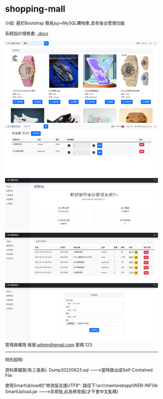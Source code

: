 ﻿# shopping-mall

介紹:
基於Bootstrap 簡易jsp+MySQL購物車,具有後台管理功能

系統設計規格書: [.docx](https://github.com/wujzan/shopping-mall/blob/main/%E7%B3%BB%E7%B5%B1%E8%A8%AD%E8%A8%88%E8%A6%8F%E6%A0%BC%E6%9B%B8.docx)

![image](https://github.com/wujzan/shopping-mall/blob/main/DemoPic/main.PNG)
![image](https://github.com/wujzan/shopping-mall/blob/main/DemoPic/cart.PNG)
![image](https://github.com/wujzan/shopping-mall/blob/main/DemoPic/dash.PNG)
![image](https://github.com/wujzan/shopping-mall/blob/main/DemoPic/back.PNG)
![image](https://github.com/wujzan/shopping-mall/blob/main/DemoPic/add.PNG)
管理員權限
帳號:admin@gmail.com
密碼:123

---
特別說明:

資料庫檔案(有三張表):
Dump20220623.sql --->當時匯出成Self-Contained File

使用SmartUpload的"修改版支援UTF8":
路徑下:\src\main\webapp\WEB-INF\lib\
SmartUpload.jar --->非原版,此為修改版(才不會中文亂碼)
